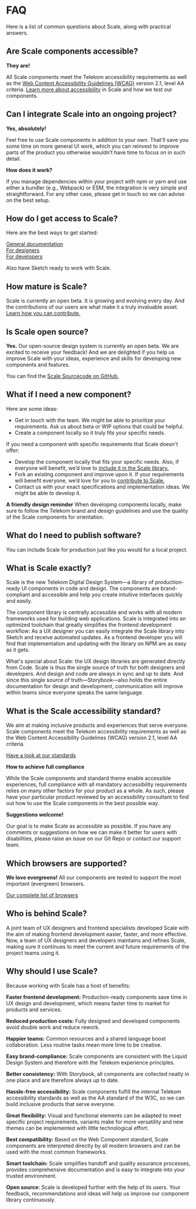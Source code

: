 # FAQ

Here is a list of common questions about Scale, along with practical answers.

## Are Scale components accessible?

**They are!**

All Scale components meet the Telekom accessibility requirements as well as the [Web Content Accessibility Guidelines (WCAG)](https://www.w3.org/TR/WCAG21/) version 2.1, level AA criteria.
<a href="./?path=/story/scale-for-developers-accessibility--page">Learn more about accessibility</a> in Scale and how we test our components.

## Can I integrate Scale into an ongoing project?

**Yes, absolutely!**

Feel free to use Scale components in addition to your own.
That'll save you some time on more general UI work, which you can reinvest to improve parts of the product you otherwise wouldn’t have time to focus on in such detail.

**How does it work?**

If you manage dependencies within your project with npm or yarn and use either a bundler (e.g., Webpack) or ESM, the integration is very simple and straightforward.
For any other case, please get in touch so we can advise on the best setup.

## How do I get access to Scale?

Here are the best ways to get started:

<a href="./?path=/story/scale-design-system--page">General documentation</a>
<br />
<a href="./?path=/story/scale-for-designers-getting-started--page">For designers</a>
<br />
<a href="./?path=/story/scale-for-developers-setup--page">For developers</a>

Also have Sketch ready to work with Scale.

## How mature is Scale?

Scale is currently an open beta. It is growing and evolving every day. And the contributions of our users are what make it a truly invaluable asset.
<a href="./?path=/story/community-contributing-to-scale--page">Learn how you can contribute.</a>

## Is Scale open source?

**Yes.**
Our open-source design system is currently an open beta.
We are excited to receive your feedback! And we are delighted if you help us improve Scale with your ideas, experience and skills for developing new components and features.

You can find the [Scale Sourcecode on GitHub.](https://github.com/telekom/scale/)

## What if I need a new component?

Here are some ideas:

- Get in touch with the team. We might be able to prioritize your requirements. Ask us about beta or WIP options that could be helpful.
- Create a component locally so it truly fits your specific needs.

If you need a component with specific requirements that Scale doesn't offer:

- Develop the component locally that fits your specific needs. Also, if everyone will benefit, we’d love to <a href="./?path=/story/community-contributing-to-scale--page">include it in the Scale library.</a>
- Fork an existing component and improve upon it. If your requirements will benefit everyone, we’d love for you to <a href="./?path=/story/community-contributing-to-scale--page">contribute to Scale.</a>
- Contact us with your exact specifications and implementation ideas. We might be able to develop it.

**A friendly design reminder**
When developing components locally, make sure to follow the Telekom brand and design guidelines and use the quality of the Scale components for orientation.

## What do I need to publish software?

You can include Scale for production just like you would for a local project.

## What is Scale exactly?

Scale is the new Telekom Digital Design System—a library of production-ready UI components in code and design. The components are brand-compliant and accessible and help you create intuitive interfaces quickly and easily.

The component library is centrally accessible and works with all modern frameworks used for building web applications. Scale is integrated into an optimized toolchain that greatly simplifies the frontend development workflow: As a UX designer you can easily integrate the Scale library into Sketch and receive automated updates. As a frontend developer you will find that implementation and updating with the library on NPM are as easy as it gets.

What's special about Scale: the UX design libraries are generated directly from Code. Scale is thus the single source of truth for both designers and developers. And design and code are always in sync and up to date. And since this single source of truth—Storybook—also holds the entire documentation for design and development, communication will improve within teams since everyone speaks the same language.

## What is the Scale accessibility standard?

We aim at making inclusive products and experiences that serve everyone.
Scale components meet the Telekom accessibility requirements as well as the Web Content Accessibility Guidelines (WCAG) version 2.1, level AA criteria.

<a href="./?path=/story/scale-for-developers-accessibility--page">Have a look at our standards</a>

**How to achieve full compliance**

While the Scale components and standard theme enable accessible experiences, full compliance with all mandatory accessibility requirements relies on many other factors for your product as a whole.
As such, please have your particular product reviewed by an accessibility consultant to find out how to use the Scale components in the best possible way.

**Suggestions welcome!**

Our goal is to make Scale as accessible as possible. If you have any comments or suggestions on how we can make it better for users with disabilities, please raise an issue on our Git Repo or contact our support team.

## Which browsers are supported?

**We love evergreens!**
All our components are tested to support the most important (evergreen) browsers.

<a href="./?path=/story/scale-for-developers-browser-support--page">Our complete list of browsers</a>

## Who is behind Scale?

A joint team of UX designers and frontend specialists developed Scale with the aim of making frontend development easier, faster, and more effective.
Now, a team of UX designers and developers maintains and refines Scale, making sure it continues to meet the current and future requirements of the project teams using it.

## Why should I use Scale?

Because working with Scale has a host of benefits:

**Faster frontend development:** Production-ready components save time in UX design and development, which means faster time to market for products and services.

**Reduced production costs:** Fully designed and developed components avoid double work and reduce rework.

**Happier teams:** Common resources and a shared language boost collaboration. Less routine tasks mean more time to be creative.

**Easy brand-compliance:** Scale components are consistent with the Liquid Design System and therefore with the Telekom experience principles.

**Better consistency:** With Storybook, all components are collected neatly in one place and are therefore always up to date.

**Hassle-free accessibility:** Scale components fulfill the internal Telekom accessibility standards as well as the AA standard of the W3C, so we can build inclusive products that serve everyone.

**Great flexibility:** Visual and functional elements can be adapted to meet specific project requirements, variants make for more versatility and new themes can be implemented with little technological effort.

**Best compatibility:** Based on the Web Component standard, Scale components are interpreted directly by all modern browsers and can be used with the most common frameworks.

**Smart toolchain:** Scale simplifies handoff and quality assurance processes, provides comprehensive documentation and is easy to integrate into your trusted environment.

**Open source:** Scale is developed further with the help of its users. Your feedback, recommendations and ideas will help us improve our component library continuously.
